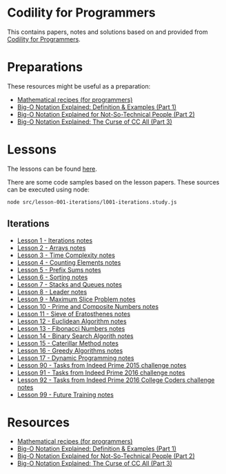 # Codility for Programmers

This contains papers, notes and solutions based on and provided from [Codility for Programmers](https://app.codility.com/programmers/).

# Preparations

These resources might be useful as a preparation:

- [Mathematical recipes (for programmers)](https://math.recipes/Math-recipes.pdf)
- [Big-O Notation Explained: Definition & Examples (Part 1)](https://www.codility.com/blog/explanation-big-o-notation/)
- [Big-O Notation Explained for Not-So-Technical People (Part 2)](https://www.codility.com/blog/big-o-notation-for-non-techies-continued/)
- [Big-O Notation Explained: The Curse of CC All (Part 3)](https://www.codility.com/blog/big-o-notation-explained-part-3/)

# Lessons

The lessons can be found [here](https://app.codility.com/programmers/lessons/1-iterations/).

There are some code samples based on the lesson papers. These sources can be executed using node:

```bash
node src/lesson-001-iterations/l001-iterations.study.js
```

## Iterations

- [Lesson 1 - Iterations notes](docs/lessons/l001-iterations.notes.md)
- [Lesson 2 - Arrays notes](docs/lessons/l002-arrays.notes.md)
- [Lesson 3 - Time Complexity notes](docs/lessons/l003-time-complexity.notes.md)
- [Lesson 4 - Counting Elements notes](docs/lessons/l004-counting-elements.notes.md)
- [Lesson 5 - Prefix Sums notes](docs/lessons/l005-prefix-sums.notes.md)
- [Lesson 6 - Sorting notes](docs/lessons/l006-sorting.notes.md)
- [Lesson 7 - Stacks and Queues notes](docs/lessons/l007-stacks-and-queues.notes.md)
- [Lesson 8 - Leader notes](docs/lessons/l008-leader.notes.md)
- [Lesson 9 - Maximum Slice Problem notes](docs/lessons/l009-max-slice.notes.md)
- [Lesson 10 - Prime and Composite Numbers notes](docs/lessons/l010-prime-numbers.notes.md)
- [Lesson 11 - Sieve of Eratosthenes notes](docs/lessons/l011-sieve-of-eratosthenes.notes.md)
- [Lesson 12 - Euclidean Algorithm notes](docs/lessons/l012-euclidean-algorithm.notes.md)
- [Lesson 13 - Fibonacci Numbers notes](docs/lessons/l013-fibonacci.notes.md)
- [Lesson 14 - Binary Search Algorith notes](docs/lessons/l014-binary-search-algorithm.notes.md)
- [Lesson 15 - Caterillar Method notes](docs/lessons/l015-caterpillar-method.notes.md)
- [Lesson 16 - Greedy Algorithms notes](docs/lessons/l016-greedy-algorithms.notes.md)
- [Lesson 17 - Dynamic Programming notes](docs/lessons/l017-dynamic-programming.notes.md)
- [Lesson 90 - Tasks from Indeed Prime 2015 challenge notes](docs/lessons/l090-tasks-from-indeed-prime-challenge-2015.notes.md)
- [Lesson 91 - Tasks from Indeed Prime 2016 challenge notes](docs/lessons/l091-tasks-from-indeed-prime-challenge-2016.notes.md)
- [Lesson 92 - Tasks from Indeed Prime 2016 College Coders challenge notes](docs/lessons/l092-tasks-from-indeed-prime-2016-college-coders-challenge.notes.md)
- [Lesson 99 - Future Training notes](docs/lessons/l099-future-training.notes.md)

# Resources

- [Mathematical recipes (for programmers)](https://math.recipes/Math-recipes.pdf)
- [Big-O Notation Explained: Definition & Examples (Part 1)](https://www.codility.com/blog/explanation-big-o-notation/)
- [Big-O Notation Explained for Not-So-Technical People (Part 2)](https://www.codility.com/blog/big-o-notation-for-non-techies-continued/)
- [Big-O Notation Explained: The Curse of CC All (Part 3)](https://www.codility.com/blog/)
